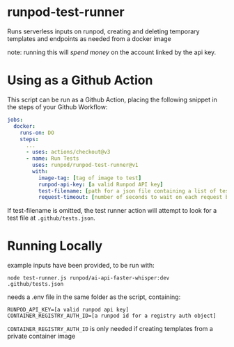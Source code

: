 # runpod-test-runner

Runs serverless inputs on runpod, creating and deleting temporary templates and endpoints as needed from a docker image

note: running this will *spend money* on the account linked by the api key.

# Using as a Github Action

This script can be run as a Github Action, placing the following snippet in the steps of your Github Workflow:

```yml
jobs:
  docker:
    runs-on: DO
    steps:
      ...
      - uses: actions/checkout@v3
      - name: Run Tests
        uses: runpod/runpod-test-runner@v1
        with:
          image-tag: [tag of image to test]
          runpod-api-key: [a valid Runpod API key]
          test-filename: [path for a json file containing a list of tests]
          request-timeout: [number of seconds to wait on each request before timing out, defaults to 300]
```

If test-filename is omitted, the test runner action will attempt to look for a test file at `.github/tests.json`.

# Running Locally

example inputs have been provided, to be run with:

`node test-runner.js runpod/ai-api-faster-whisper:dev .github/tests.json`

needs a .env file in the same folder as the script, containing:
```
RUNPOD_API_KEY=[a valid runpod api key]
CONTAINER_REGISTRY_AUTH_ID=[a runpod id for a registry auth object]
```
`CONTAINER_REGISTRY_AUTH_ID` is only needed if creating templates from a private container image

